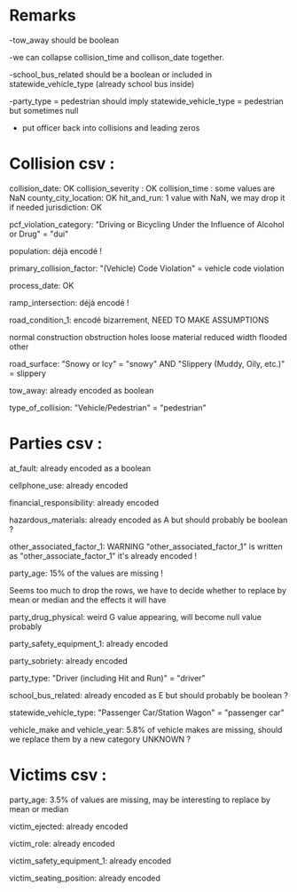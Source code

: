 
# Remarks

-tow_away should be boolean

-we can collapse collision_time and collison_date together.

-school_bus_related should be a boolean or included in statewide_vehicle_type (already school bus inside)

-party_type = pedestrian should imply statewide_vehicle_type = pedestrian but sometimes null

- put officer back into collisions and leading zeros



# Collision csv :

collision_date: OK
collision_severity : OK
collision_time : some values are NaN
county_city_location: OK
hit_and_run: 1 value with NaN, we may drop it if needed
jurisdiction: OK

pcf_violation_category: "Driving or Bicycling Under the Influence of Alcohol or Drug" = "dui"

population: déjà encodé !

primary_collision_factor: "(Vehicle) Code Violation" =  vehicle code violation

process_date: OK

ramp_intersection: déjà encodé !

road_condition_1: encodé bizarrement, NEED TO MAKE ASSUMPTIONS

 normal
 construction
 obstruction
 holes
 loose material
 reduced width
 flooded
 other

road_surface: "Snowy or Icy" = "snowy" AND "Slippery (Muddy, Oily, etc.)" = slippery

tow_away: already encoded as boolean

type_of_collision: "Vehicle/Pedestrian" = "pedestrian"




# Parties csv :

at_fault: already encoded as a boolean

cellphone_use: already encoded

financial_responsibility: already encoded

hazardous_materials: already encoded as A but should probably be boolean ?

other_associated_factor_1: 
	WARNING "other_associated_factor_1" is written as "other_associate_factor_1"
	it's already encoded !

party_age: 15% of the values are missing ! 

Seems too much to drop the rows, we have to decide whether to replace by mean or median and the effects it will have
			
party_drug_physical: weird G value appearing, will become null value probably

party_safety_equipment_1: already encoded

party_sobriety: already encoded


party_type:  "Driver (including Hit and Run)" = "driver"

school_bus_related: already encoded as E but should probably be boolean ?

statewide_vehicle_type: "Passenger Car/Station Wagon" = "passenger car"


vehicle_make and vehicle_year: 5.8% of vehicle makes are missing, should we replace them by a new category UNKNOWN ?


# Victims csv :


party_age: 3.5% of values are missing, may be interesting to replace by mean or median

victim_ejected: already encoded

victim_role: already encoded

victim_safety_equipment_1: already encoded

victim_seating_position: already encoded



